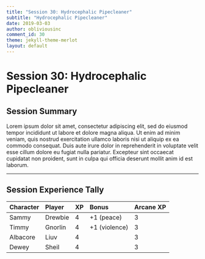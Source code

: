 ```yaml
---
title: "Session 30: Hydrocephalic Pipecleaner"
subtitle: "Hydrocephalic Pipecleaner"
date: 2019-03-03
author: obliviousinc
comment_id: 30
theme: jekyll-theme-merlot
layout: default
---
```


# Session 30: Hydrocephalic Pipecleaner

## Session Summary

Lorem ipsum dolor sit amet, consectetur adipiscing elit, sed do eiusmod tempor incididunt ut labore et dolore magna aliqua. Ut enim ad minim veniam, quis nostrud exercitation ullamco laboris nisi ut aliquip ex ea commodo consequat. Duis aute irure dolor in reprehenderit in voluptate velit esse cillum dolore eu fugiat nulla pariatur. Excepteur sint occaecat cupidatat non proident, sunt in culpa qui officia deserunt mollit anim id est laborum.

* * *

## Session Experience Tally

| Character | Player  | XP  | Bonus         | Arcane XP |
|:--------- |:------- |:--- |:------------- |:--------- |
| Sammy     | Drewbie | 4   | +1 (peace)    | 3         |
| Timmy     | Gnorlin | 4   | +1 (violence) | 3         |
| Albacore  | Liuv    | 4   |               | 3         |
| Dewey     | Sheil   | 4   |               | 3         |
